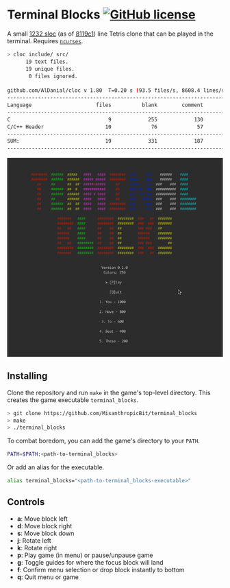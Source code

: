 # Terminal Blocks [![GitHub license](https://img.shields.io/badge/license-MIT-blue.svg)](https://raw.githubusercontent.com/MisanthropicBit/vim-analog/master/LICENSE)

A small [1232 sloc](https://github.com/AlDanial/cloc) (as of
[8119c1](https://github.com/MisanthropicBit/terminal_blocks/tree/8119c153360b3ac7dcd1477c9367ef49903d343d))
line Tetris clone that can be played in the terminal. Requires
[`ncurses`](https://en.wikipedia.org/wiki/Ncurses).

```bash
> cloc include/ src/
      19 text files.
      19 unique files.
       0 files ignored.

github.com/AlDanial/cloc v 1.80  T=0.20 s (93.5 files/s, 8608.4 lines/s)
-------------------------------------------------------------------------------
Language                     files          blank        comment           code
-------------------------------------------------------------------------------
C                                9            255            130            996
C/C++ Header                    10             76             57            236
-------------------------------------------------------------------------------
SUM:                            19            331            187           1232
-------------------------------------------------------------------------------
```

![The game in action](/game.gif)

## Installing

Clone the repository and run `make` in the game's top-level directory. This
creates the game executable `terminal_blocks`.

```bash
> git clone https://github.com/MisanthropicBit/terminal_blocks
> make
> ./terminal_blocks
```

To combat boredom, you can add the game's directory to your `PATH`.

```bash
PATH=$PATH:<path-to-terminal_blocks>
```

Or add an alias for the executable.

```bash
alias terminal_blocks="<path-to-terminal_blocks-executable>"
```

## Controls

* **a**: Move block left
* **d**: Move block right
* **s**: Move block down
* **j**: Rotate left
* **k**: Rotate right
* **p**: Play game (in menu) or pause/unpause game
* **g**: Toggle guides for where the focus block will land
* **f**: Confirm menu selection or drop block instantly to bottom
* **q**: Quit menu or game
